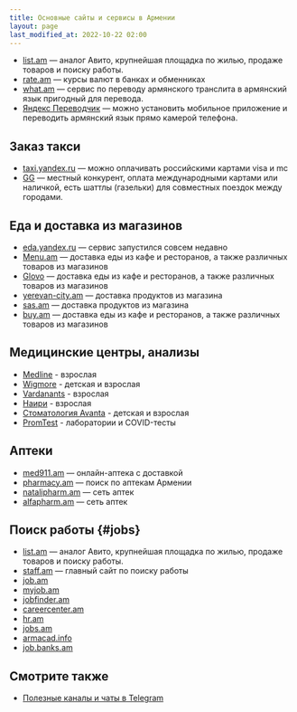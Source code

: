 ```yaml
---
title: Основные сайты и сервисы в Армении
layout: page
last_modified_at: 2022-10-22 02:00
---
```


- [list.am](https://list.am/) — аналог Авито, крупнейшая площадка по жилью, продаже товаров и поиску работы.
- [rate.am](http://rate.am) — курсы валют в банках и обменниках
- [what.am](https://what.am) — сервис по переводу армянского транслита в армянский язык пригодный для перевода.
- [Яндекс Переводчик](https://translate.yandex.ru) — можно установить мобильное приложение и переводить армянский язык прямо камерой телефона.

## Заказ такси

- [taxi.yandex.ru](https://taxi.yandex.ru) — можно оплачивать российскими картами visa и mc
- [GG](https://www.ggtaxi.com/) — местный конкурент, оплата международными картами или наличкой, есть шаттлы (газельки) для совместных поездок между городами.

## Еда и доставка из магазинов

- [eda.yandex.ru](https://eda.yandex.ru) — сервис запустился совсем недавно
- [Menu.am](https://menu.am/) — доставка еды из кафе и ресторанов, а также различных товаров из магазинов
- [Glovo](https://glovoapp.com) — доставка еды из кафе и ресторанов, а также различных товаров из магазинов
- [yerevan-city.am](https://yerevan-city.am) — доставка продуктов из магазина
- [sas.am](https://sas.am) — доставка продуктов из магазина
- [buy.am](https://buy.am/ru) — доставка еды из кафе и ресторанов, а также различных товаров из магазинов

## Медицинские центры, анализы

- [Medline](https://www.medline.am/?l=ru) - взрослая
- [Wigmore](http://www.wigmoreclinic.am/ru) - детская и взрослая
- [Vardanants](https://vcim.am/en/home/) - взрослая
- [Наири](https://www.nairimed.com/ru) - взрослая
- [Стоматология Avanta](https://avanta.am/ru/) - детская и взрослая
- [PromTest](https://www.promtest.am/) - лаборатории и COVID-тесты

## Аптеки

- [med911.am](https://www.med911.am) — онлайн-аптека с доставкой
- [pharmacy.am](https://pharmacy.am) — поиск по аптекам Армении
- [natalipharm.am](https://natalipharm.am/ru/) — сеть аптек
- [alfapharm.am](https://alfapharm.am/ru/) — сеть аптек

## Поиск работы {#jobs}

- [list.am](https://list.am/) — аналог Авито, крупнейшая площадка по жилью, продаже товаров и поиску работы.
- [staff.am](https://staff.am) — главный сайт по поиску работы
- [job.am](https://job.am)
- [myjob.am](https://myjob.am)
- [jobfinder.am](https://jobfinder.am)
- [careercenter.am](https://careercenter.am)
- [hr.am](http://hr.am)
- [jobs.am](https://jobs.am)
- [armacad.info](https://www.armacad.info/jobs/vacancies)
- [job.banks.am](https://job.banks.am/am)

## Смотрите также

- [Полезные каналы и чаты в Telegram](/telegram-groups)
